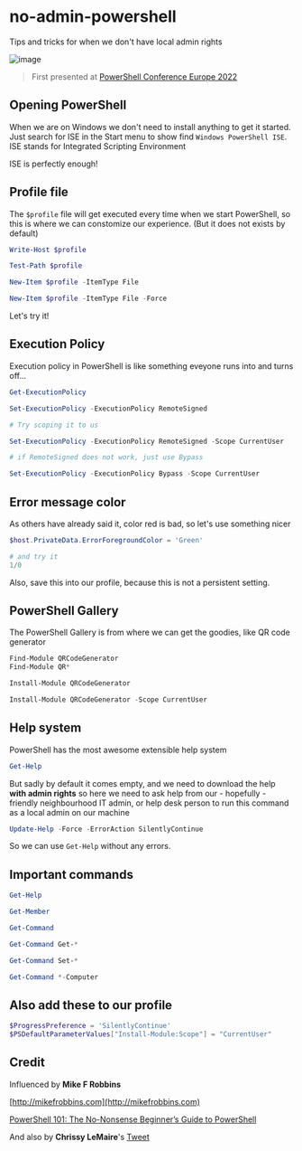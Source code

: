 # no-admin-powershell

Tips and tricks for when we don't have local admin rights 

![image](https://user-images.githubusercontent.com/10754765/174748062-d4310117-eca8-4bc4-bd2e-2ba1aea7f7de.png)

> First presented at [PowerShell Conference Europe 2022](https://psconf.eu)

## Opening PowerShell

When we are on Windows we don't need to install anything to get it started.
Just search for ISE in the Start menu to show find `Windows PowerShell ISE`.
ISE stands for Integrated Scripting Environment

ISE is perfectly enough!

## Profile file

The `$profile` file will get executed every time when we start PowerShell, so this is where we can constomize our experience. (But it does not exists by default)

```PowerShell
Write-Host $profile

Test-Path $profile

New-Item $profile -ItemType File

New-Item $profile -ItemType File -Force
```

Let's try it!

## Execution Policy

Execution policy in PowerShell is like something eveyone runs into and turns off...

```PowerShell
Get-ExecutionPolicy

Set-ExecutionPolicy -ExecutionPolicy RemoteSigned

# Try scoping it to us

Set-ExecutionPolicy -ExecutionPolicy RemoteSigned -Scope CurrentUser

# if RemoteSigned does not work, just use Bypass

Set-ExecutionPolicy -ExecutionPolicy Bypass -Scope CurrentUser

```

## Error message color

As others have already said it, color red is bad, so let's use something nicer 

```PowerShell
$host.PrivateData.ErrorForegroundColor = 'Green'

# and try it
1/0
```

Also, save this into our profile, because this is not a persistent setting.

## PowerShell Gallery

The PowerShell Gallery is from where we can get the goodies, like QR code generator

```PowerShell
Find-Module QRCodeGenerator
Find-Module QR*

Install-Module QRCodeGenerator

Install-Module QRCodeGenerator -Scope CurrentUser

```

## Help system

PowerShell has the most awesome extensible help system

```PowerShell
Get-Help
```

But sadly by default it comes empty, and we need to download the help **with admin rights** so here we need to ask help from our - hopefully - friendly neighbourhood IT admin, or help desk person to run this command as a local admin on our machine

```PowerShell
Update-Help -Force -ErrorAction SilentlyContinue
```

So we can use `Get-Help` without any errors.

## Important commands

```PowerShell
Get-Help

Get-Member

Get-Command

Get-Command Get-*

Get-Command Set-*

Get-Command *-Computer
```

## Also add these to our profile

```PowerShell
$ProgressPreference = 'SilentlyContinue'
$PSDefaultParameterValues["Install-Module:Scope"] = "CurrentUser"
```
## Credit

Influenced by **Mike F Robbins**

[http://mikefrobbins.com](http://mikefrobbins.com)

[PowerShell 101: The No-Nonsense Beginner’s Guide to PowerShell](https://github.com/mikefrobbins/Presentations/blob/main/PowerShell%20on%20the%20River%202019/PowerShell%20101/PowerShell%20101.ps1)

And also by **Chrissy LeMaire**'s [Tweet](https://twitter.com/cl/status/1446446992633237508)
